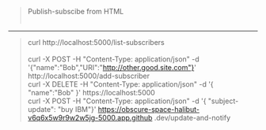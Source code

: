 

> Publish-subscibe from HTML <br /><br />
---
> curl http://localhost:5000/list-subscribers <br />
> <br />
> curl -X POST   -H "Content-Type: application/json"   -d '{"name":"Bob","URI":"http://other.good.site.com"}'   http://localhost:5000/add-subscriber <br />
> curl -X DELETE  -H "Content-Type: application/json" -d '{ "name":"Bob" }'  https://localhost:5000 <br />
> curl -X POST -H "Content-Type: application/json"  -d '{ "subject-update": "buy IBM"}' https://obscure-space-halibut-v6q6x5w9r9w2w5jg-5000.app.github
.dev/update-and-notify <br />